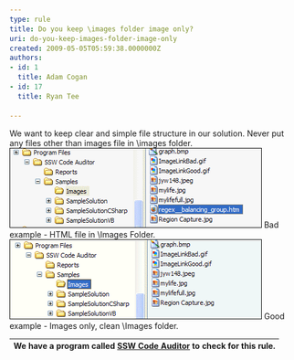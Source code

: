 ```yaml
---
type: rule
title: Do you keep \images folder image only?
uri: do-you-keep-images-folder-image-only
created: 2009-05-05T05:59:38.0000000Z
authors:
- id: 1
  title: Adam Cogan
- id: 17
  title: Ryan Tee

---
```


 We want to keep clear and simple file structure in our solution. Never put any files other than images file in \images folder.<br> ![Image bad link](OnlyImageBad.gif) Bad example - HTML file in \Images Folder.![Image good link](OnlyImageGood.gif) Good example - Images only, clean \Images folder.



| We have a program called [SSW Code Auditor](http://www.ssw.com.au/ssw/CodeAuditor/Default.aspx) to check for this rule. |
| --- |


